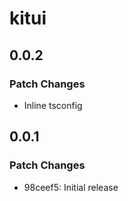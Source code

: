 # kitui

## 0.0.2

### Patch Changes

- Inline tsconfig

## 0.0.1

### Patch Changes

- 98ceef5: Initial release
